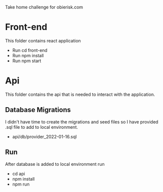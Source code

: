 
Take home challenge for obierisk.com

# Front-end 
This folder contains react application
- Run cd front-end
- Run npm install
- Run npm start

# Api
This folder contains the api that is needed to interact with the application. 
## Database Migrations
I didn't have time to create the migrations and seed files so I have provided .sql file to add to local environment. 
- api/db/provider_2022-01-16.sql 

## Run 
After database is added to local environment run 
- cd api
- npm install
- npm run
